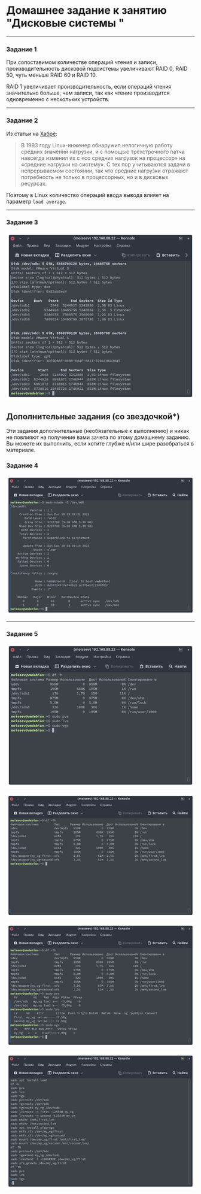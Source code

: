 # Домашнее задание к занятию "Дисковые системы "

---

### Задание 1

При сопоставимом количестве операций чтения и записи, производительность дисковой подсистемы увеличивают RAID 0, RAID 50, чуть меньше RAID 60 и RAID 10.

RAID 1 увеличивает производительность, если операций чтения значительно больше, чем записи, так как чтение производится одновременно с нескольких устройств.

---

### Задание 2

Из статьи на [Хабре](https://habr.com/ru/company/vk/blog/335326/ "Статья"):

>В 1993 году Linux-инженер обнаружил нелогичную работу средних значений нагрузки, и с помощью трёхстрочного патча навсегда изменил их с «со средних нагрузок на процессор» на «средние нагрузки на систему». С тех пор учитываются задачи в непрерываемом состоянии, так что средние нагрузки отражают потребность не только в процессорных, но и в дисковых ресурсах.

Поэтому в Linux количество операций ввода вывода влияет на параметр `load average`.

---

### Задание 3

![](/images/2-06/task_3.png "Результаты")


## Дополнительные задания (со звездочкой*)
Эти задания дополнительные (необязательные к выполнению) и никак не повлияют на получение вами зачета по этому домашнему заданию. Вы можете их выполнить, если хотите глубже и/или шире разобраться в материале.

### Задание 4

![](/images/2-06/task_4.png "RAID 1 на 5 Гб")

---

### Задание 5

![](/images/2-06/task_5_before.png "Исходное состояние")

![](/images/2-06/task_5_intermediate.png "Промежуточное состояние")

![](/images/2-06/task_5_after.png "Итог")

![](/images/2-06/task_5_workflow.png "Ход выполнения")
